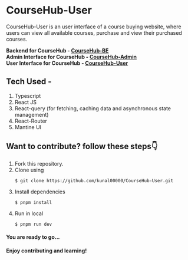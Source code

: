 # CourseHub-User
CourseHub-User is an user interface of a course buying website, where users can view all available courses, purchase and view their purchased courses.

__Backend for CourseHub - [CourseHub-BE](https://github.com/kunal00000/CourseHub-BE)__ <br/>
__Admin Interface for CourseHub - [CourseHub-Admin](https://github.com/kunal00000/CourseHub-Admin)__ <br/>
__User Interface for CourseHub - [CourseHub-User](https://github.com/kunal00000/CourseHub-User)__

## Tech Used -
1. Typescript
2. React JS
3. React-query (for fetching, caching data and asynchronous state management)
4. React-Router
5. Mantine UI

## Want to contribute? follow these steps👇
1. Fork this repository.
2. Clone using
   ```
   $ git clone https://github.com/kunal00000/CourseHub-User.git
   ```
3. Install dependencies
   ```
   $ pnpm install
   ```
4. Run in local
   ```
   $ pnpm run dev
   ```
   
#### You are ready to go...
#### Enjoy contributing and learning!
